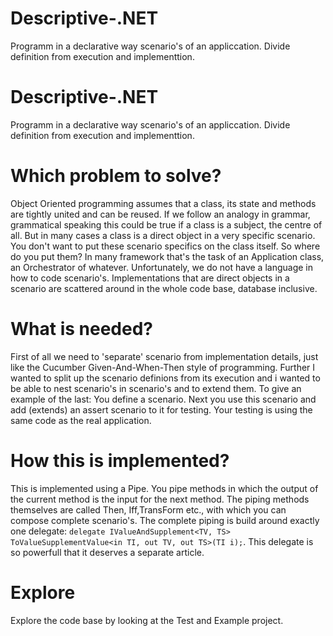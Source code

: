 # Descriptive-.NET
Programm in a declarative way  scenario's of an appliccation. Divide definition from execution and implementtion.
# Descriptive-.NET
Programm in a declarative way  scenario's of an appliccation. Divide definition from execution and implementtion.
# Which problem to solve?
Object Oriented programming assumes that a class, its state and methods are tightly united and can be reused. If we follow an analogy in grammar, grammatical speaking this could be true if a class is a subject, the centre of all. But in many cases a class is a direct object in a very specific scenario. You don't want to put these scenario specifics on the class itself. So where do you put them? In many framework that's the task of an Application class, an Orchestrator of whatever. Unfortunately, we do not have a language in how to code scenario's. Implementations that are direct objects in a scenario are scattered around in the whole code base, database inclusive.
# What is needed?
First of all we need to 'separate' scenario from implementation details, just like the Cucumber Given-And-When-Then style of programming. Further I wanted to split up the scenario definions from its execution and i wanted to be able to nest scenario's in scenario's and to extend them. To give an example of the last: You define a scenario. Next you use this scenario and add (extends) an assert scenario to it for testing. Your testing is using the same code as the real application.
# How this is implemented?
This is implemented using a Pipe. You pipe methods in which the output of the current method is the input for the next method. The piping methods themselves are called Then, Iff,TransForm etc., with which you can compose complete scenario's. The complete piping is build around exactly one delegate: `delegate IValueAndSupplement<TV, TS> ToValueSupplementValue<in TI, out TV, out TS>(TI i);`. This delegate is so powerfull that it deserves a separate article.
# Explore
Explore the code base by looking at the Test and Example project.
